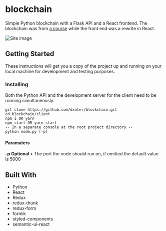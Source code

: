 # blockchain

Simple Python blockchain with a Flask API and a React frontend. The blockchain was from [a course](https://www.udemy.com/learn-python-by-building-a-blockchain-cryptocurrency/) while the front end was a rewrite in React.

![Site image](https://i.imgur.com/YsMub4p.png)

## Getting Started

These instructions will get you a copy of the project up and running on your local machine for development and testing purposes.

### Installing
Both the Python API and the development server for the client need to be running simultaneously.

```
git clone https://github.com/dxnter/blockchain.git
cd blockchain/client
npm i OR yarn
npm start OR yarn start
-- In a separate console at the root project directory --
python node.py [-p]
```
#### Paramaters
**-p Optional** • The port the node should run on, if omitted the default value is 5000

## Built With

* Python
* React
* Redux
* redux-thunk
* redux-form
* formik
* styled-components
* semantic-ui-react


